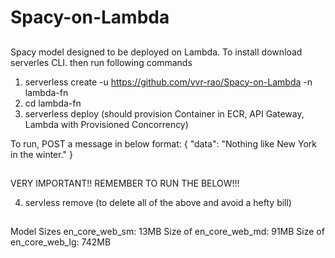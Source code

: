 # Spacy-on-Lambda


## 
Spacy model designed to be deployed on Lambda. To install download serverles CLI. then run following commands
1) serverless create -u https://github.com/vvr-rao/Spacy-on-Lambda -n lambda-fn
2) cd lambda-fn
3) serverless deploy (should provision Container in ECR, API Gateway,  Lambda with Provisioned Concorrency)

To run, POST a message in below format:
{
    "data": "Nothing like New York in the winter."
}

##
VERY IMPORTANT!! REMEMBER TO RUN THE BELOW!!! 

4) servless remove  (to delete all of the above and avoid a hefty bill)

##
Model Sizes
en_core_web_sm: 13MB Size of en_core_web_md: 91MB Size of en_core_web_lg: 742MB

